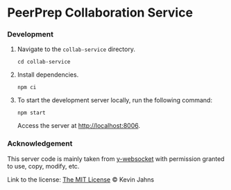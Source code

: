 # PeerPrep Collaboration Service

### Development

1.  Navigate to the `collab-service` directory.
    ```shell
    cd collab-service
    ```

2.  Install dependencies.
    ```shell
    npm ci
    ```

3.  To start the development server locally, run the following command:
    ```shell
    npm start
    ```
    Access the server at [http://localhost:8006]().

### Acknowledgement

This server code is mainly taken from [y-websocket](https://github.com/yjs/y-websocket) with permission granted to use, copy, modify, etc.

Link to the license: [The MIT License](https://github.com/yjs/y-websocket/blob/master/LICENSE) © Kevin Jahns
